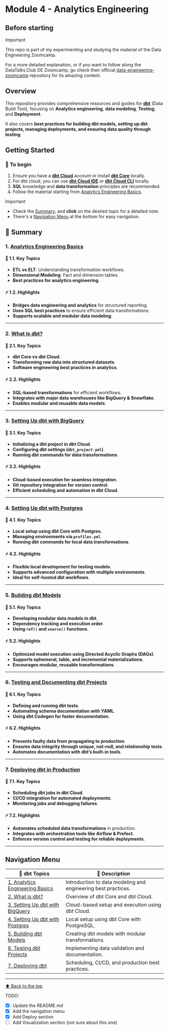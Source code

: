 # Module 4 - Analytics Engineering
<!-- TODO : MAIN README UPDATE -->

## Before starting

> [!IMPORTANT]
> This repo is part of my experimenting and studying the material of the Data Engineering Zoomcamp.
>
> For a more detailed explanation, or if you want to follow along the DataTalks.Club DE Zoomcamp, go check their official [data-engineering-zoomcamp](https://github.com/DataTalksClub/data-engineering-zoomcamp) repository for its amazing content.

## Overview

This repository provides comprehensive resources and guides for **[dbt](https://www.getdbt.com/)** (Data Build Tool), focusing on **Analytics engineering**, **data modeling**, **Testing**, and **Deployment**.

It also covers **best practices for building dbt models, setting up dbt projects, managing deployments, and ensuring data quality through testing**.

## Getting Started

### 🏁 To begin

1. Ensure you have a **[dbt Cloud](https://www.getdbt.com/)** account or install **[dbt Core](https://docs.getdbt.com/docs/core/installation-overview)** locally.
2. For dbt cloud, you can use **[dbt Cloud IDE](https://docs.getdbt.com/docs/cloud/dbt-cloud-ide/develop-in-the-cloud)**  or **[dbt Cloud CLI](https://docs.getdbt.com/docs/cloud/cloud-cli-installation)** locally.
3. **SQL** knowledge and **data transformation** principles are recommended.
4. Follow the material starting from [Analytics Engineering Basics](./public_notes/4-1-1-notes.md).

> [!IMPORTANT]
>
> - Check the [Summary](#📖-summary), and **click** on the desired topic for a detailed note.
> - There's a [Navigation Menu](#navigation-menu) at the bottom for easy navigation.

## 📖 Summary

### 1. [Analytics Engineering Basics](./public_notes/4-1-1-notes.md)

#### 🎯 1.1. Key Topics

- **ETL vs ELT**: Understanding transformation workflows.
- **Dimensional Modeling**: Fact and dimension tables.
- **Best practices for analytics engineering**.

#### ⚡ 1.2. Highlights

- **Bridges data engineering and analytics** for structured reporting.
- **Uses SQL best practices** to ensure efficient data transformations.
- **Supports scalable and modular data modeling**.

---

### 2. [What is dbt?](./public_notes/4-1-2-notes.md)

#### 🎯 2.1. Key Topics

- **dbt Core vs dbt Cloud**.
- **Transforming raw data into structured datasets**.
- **Software engineering best practices in analytics**.

#### ⚡ 2.2. Highlights

- **SQL-based transformations** for efficient workflows.
- **Integrates with major data warehouses like BigQuery & Snowflake**.
- **Enables modular and reusable data models**.

---

### 3. [Setting Up dbt with BigQuery](./public_notes/4-2-1-notes.md)

#### 🎯 3.1. Key Topics

- **Initializing a dbt project in dbt Cloud**.
- **Configuring dbt settings (`dbt_project.yml`)**.
- **Running dbt commands for data transformations**.

#### ⚡ 3.2. Highlights

- **Cloud-based execution for seamless integration**.
- **Git repository integration for version control**.
- **Efficient scheduling and automation in dbt Cloud**.

---

### 4. [Setting Up dbt with Postgres](./public_notes/4-2-2-notes.md)

#### 🎯 4.1. Key Topics

- **Local setup using dbt Core with Postgres**.
- **Managing environments via `profiles.yml`**.
- **Running dbt commands for local data transformations**.

#### ⚡ 4.2. Highlights

- **Flexible local development for testing models**.
- **Supports advanced configuration with multiple environments**.
- **Ideal for self-hosted dbt workflows**.

---

### 5. [Building dbt Models](./public_notes/4-3-1-notes.md)

#### 🎯 5.1. Key Topics

- **Developing modular data models in dbt**.
- **Dependency tracking and execution order**.
- **Using `ref()` and `source()` functions**.

#### ⚡ 5.2. Highlights

- **Optimized model execution using Directed Acyclic Graphs (DAGs)**.
- **Supports ephemeral, table, and incremental materializations**.
- **Encourages modular, reusable transformations**.

---

### 6. [Testing and Documenting dbt Projects](./public_notes/4-3-2-notes.md)

#### 🎯 6.1. Key Topics

- **Defining and running dbt tests**.
- **Automating schema documentation with YAML**.
- **Using dbt Codegen for faster documentation**.

#### ⚡ 6.2. Highlights

- **Prevents faulty data from propagating to production**.
- **Ensures data integrity through unique, not-null, and relationship tests**.
- **Automates documentation with dbt’s built-in tools**.

---

### 7. [Deploying dbt in Production](./public_notes/4-4-1-notes.md)

#### 🎯 7.1. Key Topics

- **Scheduling dbt jobs in dbt Cloud**.
- **CI/CD integration for automated deployments**.
- **Monitoring jobs and debugging failures**.

#### ⚡ 7.2. Highlights

- **Automates scheduled data transformations** in production.
- **Integrates with orchestration tools like Airflow & Prefect**.
- **Enforces version control and testing for reliable deployments**.

---

## Navigation Menu

| 📌 **dbt Topics**                                               | 📜 **Description**                                                 |
|-----------------------------------------------------------------|-------------------------------------------------------------------|
| [1. Analytics Engineering Basics](./public_notes/4-1-1-notes.md) | Introduction to data modeling and engineering best practices.    |
| [2. What is dbt?](./public_notes/4-1-2-notes.md)               | Overview of dbt Core and dbt Cloud.                              |
| [3. Setting Up dbt with BigQuery](./public_notes/4-2-1-notes.md) | Cloud-based setup and execution using dbt Cloud.                |
| [4. Setting Up dbt with Postgres](./public_notes/4-2-2-notes.md) | Local setup using dbt Core with PostgreSQL.                      |
| [5. Building dbt Models](./public_notes/4-3-1-notes.md)       | Creating dbt models with modular transformations.                 |
| [6. Testing dbt Projects](./public_notes/4-3-2-notes.md)      | Implementing data validation and documentation.                  |
| [7. Deploying dbt](./public_notes/4-4-1-notes.md)            | Scheduling, CI/CD, and production best practices.                |

---

[⬆️ Back to the top](#module-4---analytics-engineering)

<!-- TODO : CHECK WHAT NEEDS TO BE DONE -->

TODO:

- [x] Update the README.md
- [x] Add the navigation menu
- [x] Add Deploy section
- [ ] Add Visualization section (not sure about this one)
